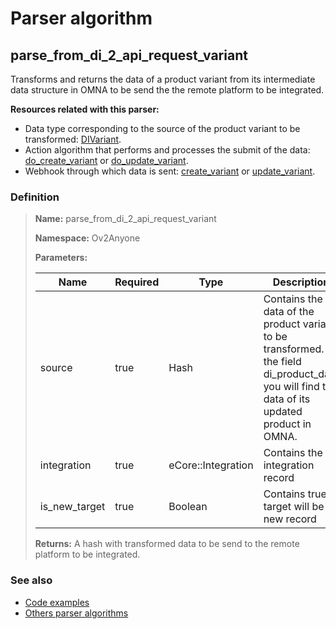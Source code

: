 # Parser algorithm
 
## parse_from_di_2_api_request_variant

Transforms and returns the data of a product variant from its intermediate data structure in OMNA to be send the
the remote platform to be integrated.

**Resources related with this parser:**

* Data type corresponding to the source of the product variant to be transformed: [DIVariant](../data-types/DIVariant.md).
* Action algorithm that performs and processes the submit of the data:
  [do_create_variant](../action-algorithms/do_create_variant.md) or [do_update_variant](../action-algorithms/do_update_variant.md).
* Webhook through which data is sent: [create_variant](../webhooks/overview.md?id=create_variant) or [update_variant](../webhooks/overview.md?id=update_variant).

    
### Definition

> **Name:** parse_from_di_2_api_request_variant
> 
> **Namespace:** Ov2Anyone
>
> **Parameters:**
> 
> | Name | Required | Type | Description |
> | ---- | -------- | ---- | ----------- |
> | source | true | Hash | Contains the data of the product variant to be transformed. In the field di_product_data you will find the data of its updated product in OMNA. |
> | integration | true | eCore::Integration | Contains the integration record |
> | is_new_target | true | Boolean | Contains true if target will be a new record |
>
> **Returns:** A hash with transformed data to be send to the remote platform to be integrated.

### See also
* [Code examples](https://cenit.io/algorithm?f[name][40703][o]=is&f[name][40703][v]=parse_from_di_2_api_request_variant&f[namespace][40840][o]=starts_with&f[namespace][40840][v]=Ov2)
* [Others parser algorithms](overview?id=parse_from_di_2_api_request_variant)
